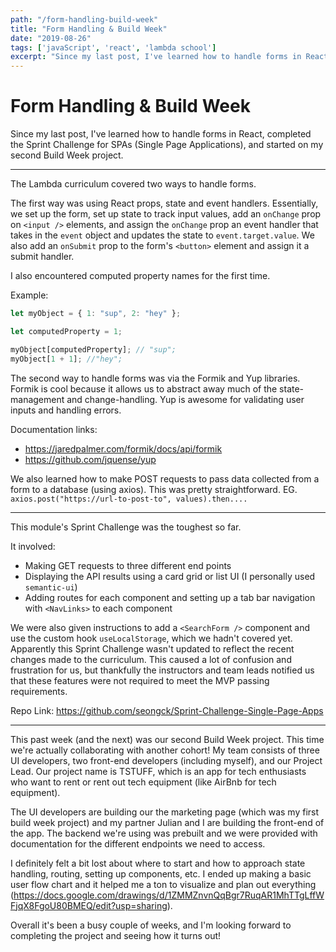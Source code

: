 ```yaml
---
path: "/form-handling-build-week"
title: "Form Handling & Build Week"
date: "2019-08-26"
tags: ['javaScript', 'react', 'lambda school']
excerpt: "Since my last post, I've learned how to handle forms in React, completed the Sprint Challenge for SPAs (Single Page Applications), and..."
---
```


# Form Handling & Build Week

Since my last post, I've learned how to handle forms in React, completed the Sprint Challenge for SPAs (Single Page Applications), and started on my second Build Week project.

---

The Lambda curriculum covered two ways to handle forms.  
  
The first way was using React props, state and event handlers. Essentially, we set up the form, set up state to track input values, add an `onChange` prop on `<input />` elements, and assign the `onChange` prop an event handler that takes in the `event` object and updates the state to `event.target.value`. We also add an `onSubmit` prop to the form's `<button>` element and assign it a submit handler. 

I also encountered computed property names for the first time.  
  
Example:

```javascript
let myObject = { 1: "sup", 2: "hey" };

let computedProperty = 1;

myObject[computedProperty]; // "sup";
myObject[1 + 1]; //"hey";
```

The second way to handle forms was via the Formik and Yup libraries. Formik is cool because it allows us to abstract away much of the state-management and change-handling. Yup is awesome for validating user inputs and handling errors. 

Documentation links:  
- <https://jaredpalmer.com/formik/docs/api/formik>  
- <https://github.com/jquense/yup>

We also learned how to make POST requests to pass data collected from a form to a database (using axios). This was pretty straightforward. EG. `axios.post("https://url-to-post-to", values).then....`

---

This module's Sprint Challenge was the toughest so far. 

It involved:  
- Making GET requests to three different end points  
- Displaying the API results using a card grid or list UI (I personally used `semantic-ui`)  
- Adding routes for each component and setting up a tab bar navigation with `<NavLinks>` to each component  
  
We were also given instructions to add a `<SearchForm />` component and use the custom hook `useLocalStorage`, which we hadn't covered yet. Apparently this Sprint Challenge wasn't updated to reflect the recent changes made to the curriculum. This caused a lot of confusion and frustration for us, but thankfully the instructors and team leads notified us that these features were not required to meet the MVP passing requirements.  
  
Repo Link: <https://github.com/seongck/Sprint-Challenge-Single-Page-Apps>

---

This past week (and the next) was our second Build Week project. This time we're actually collaborating with another cohort! My team consists of three UI developers, two front-end developers (including myself), and our Project Lead. Our project name is TSTUFF, which is an app for tech enthusiasts who want to rent or rent out tech equipment (like AirBnb for tech equipment). 

The UI developers are building our the marketing page (which was my first build week project) and my partner Julian and I are building the front-end of the app. The backend we're using was prebuilt and we were provided with documentation for the different endpoints we need to access.  
  
I definitely felt a bit lost about where to start and how to approach state handling, routing, setting up components, etc. I ended up making a basic user flow chart and it helped me a ton to visualize and plan out everything (<https://docs.google.com/drawings/d/1ZMMZnvnQqBgr7RuqAR1MhTTgLffWFjqX8FgoU80BMEQ/edit?usp=sharing>).

Overall it's been a busy couple of weeks, and I'm looking forward to completing the project and seeing how it turns out!
